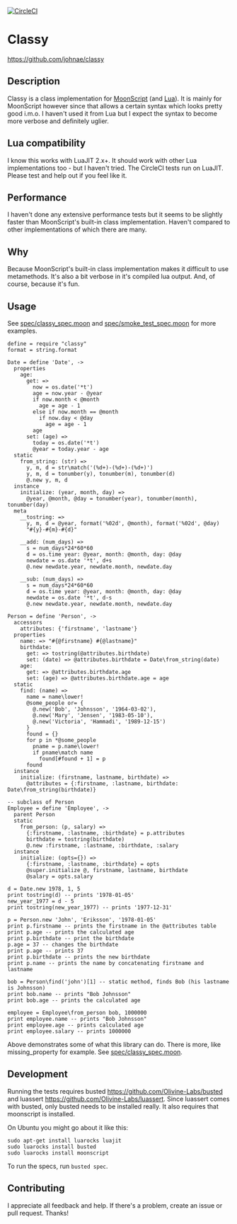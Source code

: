 [![CircleCI](https://circleci.com/gh/johnae/classy.svg?style=svg)](https://circleci.com/gh/johnae/classy)

# Classy

https://github.com/johnae/classy

## Description
Classy is a class implementation for [MoonScript](https://github.com/leafo/moonscript) (and [Lua](http://www.lua.org)). It is mainly for MoonScript however since that allows a certain syntax which looks pretty good i.m.o. I haven't used it from Lua but I expect the syntax to become more verbose and definitely uglier.

## Lua compatibility

I know this works with LuaJIT 2.x+. It should work with other Lua implementations too - but I haven't tried. The CircleCI tests run on LuaJIT. Please test and help out if you feel like it.

## Performance

I haven't done any extensive performance tests but it seems to be slightly faster than MoonScript's built-in class implementation. Haven't compared to other implementations of which there are many.

## Why

Because MoonScript's built-in class implementation makes it difficult to use metamethods. It's also a bit verbose in it's compiled lua output. And, of course, because it's fun.

## Usage

See [spec/classy_spec.moon](spec/classy_spec.moon) and [spec/smoke_test_spec.moon](spec/smoke_test_spec.moon) for more examples.

```moonscript
define = require "classy"
format = string.format

Date = define 'Date', ->
  properties
    age:
      get: =>
        now = os.date('*t')
        age = now.year - @year
        if now.month < @month
          age = age - 1
        else if now.month == @month
          if now.day < @day
            age = age - 1
        age
      set: (age) =>
        today = os.date('*t')
        @year = today.year - age
  static
    from_string: (str) =>
      y, m, d = str\match('(%d+)-(%d+)-(%d+)')
      y, m, d = tonumber(y), tonumber(m), tonumber(d)
      @.new y, m, d
  instance
    initialize: (year, month, day) =>
      @year, @month, @day = tonumber(year), tonumber(month), tonumber(day)
  meta
    __tostring: =>
      y, m, d = @year, format('%02d', @month), format('%02d', @day)
      "#{y}-#{m}-#{d}"

    __add: (num_days) =>
      s = num_days*24*60*60
      d = os.time year: @year, month: @month, day: @day
      newdate = os.date '*t', d+s
      @.new newdate.year, newdate.month, newdate.day

    __sub: (num_days) =>
      s = num_days*24*60*60
      d = os.time year: @year, month: @month, day: @day
      newdate = os.date '*t', d-s
      @.new newdate.year, newdate.month, newdate.day

Person = define 'Person', ->
  accessors
    attributes: {'firstname', 'lastname'}
  properties
    name: => "#{@firstname} #{@lastname}"
    birthdate:
      get: => tostring(@attributes.birthdate)
      set: (date) => @attributes.birthdate = Date\from_string(date)
    age:
      get: => @attributes.birthdate.age
      set: (age) => @attributes.birthdate.age = age
  static
    find: (name) =>
      name = name\lower!
      @some_people or= {
        @.new('Bob', 'Johnsson', '1964-03-02'),
        @.new('Mary', 'Jensen', '1983-05-10'),
        @.new('Victoria', 'Hammadi', '1989-12-15')
      }
      found = {}
      for p in *@some_people
        pname = p.name\lower!
        if pname\match name
          found[#found + 1] = p
      found
  instance
    initialize: (firstname, lastname, birthdate) =>
      @attributes = {:firstname, :lastname, birthdate: Date\from_string(birthdate)}

-- subclass of Person
Employee = define 'Employee', ->
  parent Person
  static
    from_person: (p, salary) =>
      {:firstname, :lastname, :birthdate} = p.attributes
      birthdate = tostring(birthdate)
      @.new :firstname, :lastname, :birthdate, :salary
  instance
    initialize: (opts={}) =>
      {:firstname, :lastname, :birthdate} = opts
      @super.initialize @, firstname, lastname, birthdate
      @salary = opts.salary

d = Date.new 1978, 1, 5
print tostring(d) -- prints '1978-01-05'
new_year_1977 = d - 5
print tostring(new_year_1977) -- prints '1977-12-31'

p = Person.new 'John', 'Eriksson', '1978-01-05'
print p.firstname -- prints the firstname in the @attributes table
print p.age -- prints the calculated age
print p.birthdate -- print the birthdate
p.age = 37 -- changes the birthdate
print p.age -- prints 37
print p.birthdate -- prints the new birthdate
print p.name -- prints the name by concatenating firstname and lastname

bob = Person\find('john')[1] -- static method, finds Bob (his lastname is Johnsson)
print bob.name -- prints "Bob Johnsson"
print bob.age -- prints the calculated age

employee = Employee\from_person bob, 1000000
print employee.name -- prints "Bob Johnsson"
print employee.age -- prints calculated age
print employee.salary -- prints 1000000
```

Above demonstrates some of what this library can do. There is more, like missing_property for example. See [spec/classy_spec.moon](spec/classy_spec.moon).

## Development

Running the tests requires busted https://github.com/Olivine-Labs/busted and luassert https://github.com/Olivine-Labs/luassert.
Since luassert comes with busted, only busted needs to be installed really. It also requires that moonscript is installed.

On Ubuntu you might go about it like this:

```shell
sudo apt-get install luarocks luajit
sudo luarocks install busted
sudo luarocks install moonscript
```

To run the specs, run `busted spec`.


## Contributing

I appreciate all feedback and help. If there's a problem, create an issue or pull request. Thanks!
